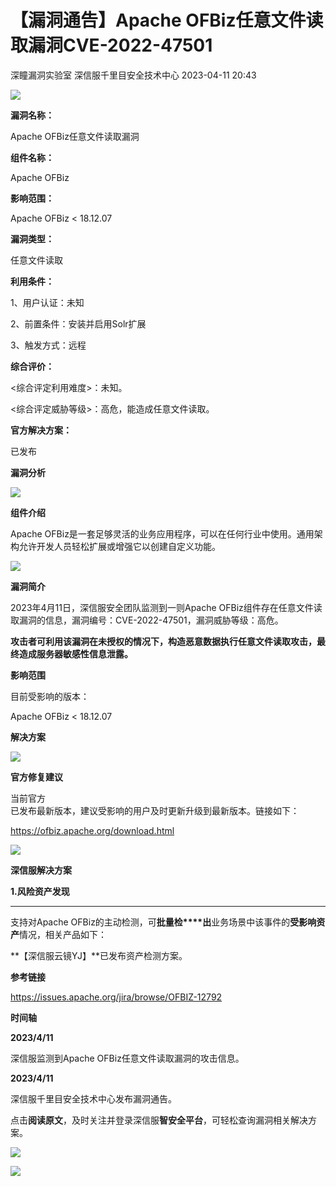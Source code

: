 #  【漏洞通告】Apache OFBiz任意文件读取漏洞CVE-2022-47501   
深瞳漏洞实验室  深信服千里目安全技术中心   2023-04-11 20:43  
  
![](https://mmbiz.qpic.cn/mmbiz_gif/w8NHw6tcQ5yPzmWfwyOicianaJnNHg7dI0Am3ziafKIHdbFGYXibqo3mXWicJicSb0Wa5Cc3lC2jIHF0ribIGqsvxuAicA/640?wx_fmt=gif "")  
  
**漏洞名称：**  
  
Apache OFBiz任意文件读取漏洞  
  
**组件名称：**  
  
Apache OFBiz  
  
**影响范围：**  
  
Apache OFBiz < 18.12.07  
  
**漏洞类型：**  
  
任意文件读取  
  
**利用条件：**  
  
1、用户认证：未知  
  
2、前置条件：安装并启用Solr扩展  
  
3、触发方式：远程  
  
**综合评价：**  
  
<综合评定利用难度>：未知。  
  
<综合评定威胁等级>：高危，能造成任意文件读取。  
  
**官方解决方案：**  
  
已发布  
  
  
  
  
**漏洞分析**  
  
![](https://mmbiz.qpic.cn/mmbiz_gif/w8NHw6tcQ5yPzmWfwyOicianaJnNHg7dI0zjpfoWr8L0kOUTs8zGEcgxkIgI2UwFeWKLtUU62YKQOlFYPGic6U5Kw/640?wx_fmt=gif "")  
  
**组件介绍**  
  
Apache OFBiz是一套足够灵活的业务应用程序，可以在任何行业中使用。通用架构允许开发人员轻松扩展或增强它以创建自定义功能。  
  
![](https://mmbiz.qpic.cn/mmbiz_gif/w8NHw6tcQ5yPzmWfwyOicianaJnNHg7dI0zjpfoWr8L0kOUTs8zGEcgxkIgI2UwFeWKLtUU62YKQOlFYPGic6U5Kw/640?wx_fmt=gif "")  
  
**漏洞简介**  
  
2023年4月11日，深信服安全团队监测到一则Apache OFBiz组件存在任意文件读取漏洞的信息，漏洞编号：CVE-2022-47501，漏洞威胁等级：高危。  
  
**攻击者可利用该漏洞在未授权的情况下，构造恶意数据执行任意文件读取攻击，最终造成服务器敏感性信息泄露。**  
  
  
**影响范围**  
  
目前受影响的版本：  
  
Apache OFBiz < 18.12.07  
  
  
**解决方案**  
  
![](https://mmbiz.qpic.cn/mmbiz_gif/w8NHw6tcQ5yPzmWfwyOicianaJnNHg7dI0zjpfoWr8L0kOUTs8zGEcgxkIgI2UwFeWKLtUU62YKQOlFYPGic6U5Kw/640?wx_fmt=gif "")  
  
**官方修复建议**  
  
  
当前官方  
已发布最新版本，建议受影响的用户及时更新升级到最新版本。链接如下：  
  
https://ofbiz.apache.org/download.html  
  
![](https://mmbiz.qpic.cn/mmbiz_gif/w8NHw6tcQ5yPzmWfwyOicianaJnNHg7dI0zjpfoWr8L0kOUTs8zGEcgxkIgI2UwFeWKLtUU62YKQOlFYPGic6U5Kw/640?wx_fmt=gif "")  
  
**深信服解决方案**  
  
  
**1.风险资产发现**  
  
****  
支持对Apache OFBiz的主动检测，可**批量检****出**业务场景中该事件的**受影响资产**情况，相关产品如下：  
  
**【深信服云镜YJ】**已发布资产检测方案。  
  
  
**参考链接**  
  
https://issues.apache.org/jira/browse/OFBIZ-12792  
  
  
**时间轴**  
  
  
  
**2023/4/11**  
  
深信服监测到Apache OFBiz任意文件读取漏洞的攻击信息。  
  
  
**2023/4/11**  
  
深信服千里目安全技术中心发布漏洞通告。  
  
  
点击**阅读原文**，及时关注并登录深信服**智安全平台**，可轻松查询漏洞相关解决方案。  
  
![](https://mmbiz.qpic.cn/mmbiz_png/w8NHw6tcQ5yPzmWfwyOicianaJnNHg7dI0E1Bc51jp0VO9dBqIrWEIIay59r6yyrUco2wtESluSsEFNYQ9j20X7g/640?wx_fmt=png "")  
  
![](https://mmbiz.qpic.cn/mmbiz_jpg/w8NHw6tcQ5yPzmWfwyOicianaJnNHg7dI0jWFjYbpduTRde3bxSYicteao636aWyu8T4uxUGxAiclhG0XibPPznkLvw/640?wx_fmt=jpeg "")  
  
  
  
